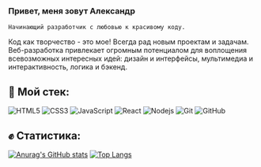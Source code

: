 ### Привет, меня зовут Александр
    Начинающий разработчик с любовью к красивому коду.

 Код как творчество - это мое! Всегда рад новым проектам и задачам. Веб-разработка привлекает огромным потенциалом для воплощения всевозможных интересных идей: дизайн и интерфейсы, мультимедиа и интерактивность, логика и бэкенд.

## :hammer: Мой стек:
![HTML5](https://img.shields.io/badge/-HTML5-E34F26?style=flat-square&logo=html5&logoColor=white)
![CSS3](https://img.shields.io/badge/-CSS3-1572B6?style=flat-square&logo=css3)
![JavaScript](https://img.shields.io/badge/-JavaScript-black?style=flat-square&logo=javascript)
![React](https://img.shields.io/badge/-React-black?style=flat-square&logo=react)
![Nodejs](https://img.shields.io/badge/-Nodejs-black?style=flat-square&logo=Node.js)
![Git](https://img.shields.io/badge/-Git-black?style=flat-square&logo=git)
![GitHub](https://img.shields.io/badge/-GitHub-181717?style=flat-square&logo=github)


## :fist: Статистика:
[![Anurag's GitHub stats](https://github-readme-stats.vercel.app/api?username=PavelBodrenkov&show_icons=true)](https://github.com/santelar/github-readme-stats) [![Top Langs](https://github-readme-stats.vercel.app/api/top-langs/?username=PavelBodrenkov&layout=compact)](https://github.com/santelar/github-readme-stats)
